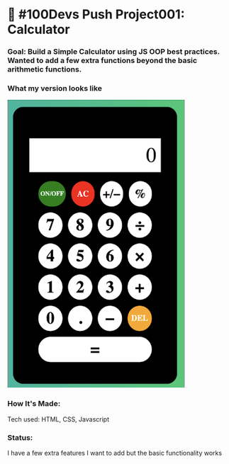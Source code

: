 # 🔢 #100Devs Push Project001: Calculator

### Goal: Build a Simple Calculator using JS OOP best practices. Wanted to add a few extra functions beyond the basic arithmetic functions.

### What my version looks like

<img src="newCalc.png" width="400" height="650">

### How It's Made:
Tech used: HTML, CSS, Javascript

### Status:
I have a few extra features I want to add but the basic functionality works
